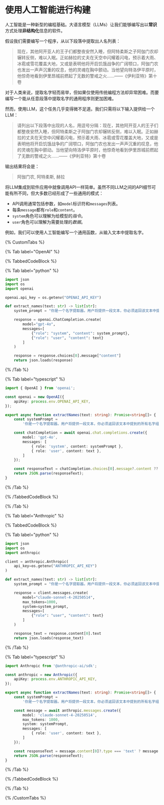 # 使用人工智能进行构建

人工智能是一种新型的编程基础。大语言模型（LLMs）让我们能够编写出以**常识**方式处理**非结构化**信息的软件。

假设我们需要编写一个程序，从以下段落中提取出人名列表：

> 现在，其他阿开亚人的王子们都整夜安然入睡，但阿特柔斯之子阿伽门农却辗转反侧，难以入眠。正如赫拉的丈夫在天空中闪耀着闪电，预示着大雨、冰雹或雪花覆盖大地，又或是表明他将开启饥饿战争的广阔颚口，阿伽门农也发出一声声沉重的叹息，他的灵魂在胸中颤动。当他望向特洛伊平原时，他惊奇地看到伊里昂城前燃起了无数的警戒之火……——《伊利亚特》第十卷

对于人类来说，提取名字轻而易举，但如果仅使用传统编程方法却异常困难。而要编写一个能从任意段落中提取名字的通用程序则更加困难。

然而，使用LLM，这个任务几乎变得微不足道。我们只需将以下输入提供给一个LLM：

> 请列出以下段落中出现的人名，用逗号分隔：现在，其他阿开亚人的王子们都整夜安然入睡，但阿特柔斯之子阿伽门农却辗转反侧，难以入眠。正如赫拉的丈夫在天空中闪耀着闪电，预示着大雨、冰雹或雪花覆盖大地，又或是表明他将开启饥饿战争的广阔颚口，阿伽门农也发出一声声沉重的叹息，他的灵魂在胸中颤动。当他望向特洛伊平原时，他惊奇地看到伊里昂城前燃起了无数的警戒之火……——《伊利亚特》第十卷

输出结果将会是：

> 阿伽门农, 阿特柔斯, 赫拉

将LLM集成到软件应用中就像调用API一样简单。虽然不同LLM之间的API细节可能有所不同，但大多数已经形成了一些通用的模式：
* API调用通常包括参数，如`model`标识符和`messages`列表。
* 每条`message`都有`role`和`content`。
* `system`角色可以理解为给模型的*指令*。
* `user`角色可以理解为需要处理的*数据*。

例如，我们可以使用人工智能编写一个通用函数，从输入文本中提取名字。

{% CustomTabs %}

{% Tab label="OpenAI" %}

{% TabbedCodeBlock %}

{% Tab label="python" %}
```python
import json
import os
import openai

openai.api_key = os.getenv("OPENAI_API_KEY")

def extract_names(text: str) -> list[str]:
    system_prompt = "你是一个名字提取器。用户将提供一段文本，你必须返回该文本中提到的所有名字组成的JSON数组。不要包含任何解释或格式。"

    response = openai.ChatCompletion.create(
        model="gpt-4o",
        messages=[
            {"role": "system", "content": system_prompt},
            {"role": "user", "content": text}
        ]
    )

    response = response.choices[0].message["content"]
    return json.loads(response)
```
{% /Tab %}

{% Tab label="typescript" %}
```typescript
import { OpenAI } from 'openai';

const openai = new OpenAI({
    apiKey: process.env.OPENAI_API_KEY,
});

export async function extractNames(text: string): Promise<string[]> {
    const systemPrompt =
        '你是一个名字提取器。用户将提供一段文本，你必须返回该文本中提到的所有名字组成的JSON数组。不要包含任何解释或格式。';

    const chatCompletion = await openai.chat.completions.create({
        model: 'gpt-4o',
        messages: [
            { role: 'system', content: systemPrompt },
            { role: 'user', content: text },
        ]
    });

    const responseText = chatCompletion.choices[0].message?.content ?? '[]';
    return JSON.parse(responseText);
}
```
{% /Tab %}

{% /TabbedCodeBlock %}

{% /Tab %}


{% Tab label="Anthropic" %}

{% TabbedCodeBlock %}

{% Tab label="python" %}
```python
import json
import os
import anthropic

client = anthropic.Anthropic(
    api_key=os.getenv("ANTHROPIC_API_KEY")
)

def extract_names(text: str) -> list[str]:
    system_prompt = "你是一个名字提取器。用户将提供一段文本，你必须返回该文本中提到的所有名字组成的JSON数组。不要包含任何解释或格式。"

    response = client.messages.create(
        model="claude-sonnet-4-20250514",
        max_tokens=1000,
        system=system_prompt,
        messages=[
            {"role": "user", "content": text}
        ]
    )

    response_text = response.content[0].text
    return json.loads(response_text)
```
{% /Tab %}

{% Tab label="typescript" %}
```typescript
import Anthropic from '@anthropic-ai/sdk';

const anthropic = new Anthropic({
    apiKey: process.env.ANTHROPIC_API_KEY,
});

export async function extractNames(text: string): Promise<string[]> {
    const systemPrompt =
        '你是一个名字提取器。用户将提供一段文本，你必须返回该文本中提到的所有名字组成的JSON数组。不要包含任何解释或格式。';

    const message = await anthropic.messages.create({
        model: 'claude-sonnet-4-20250514',
        max_tokens: 1000,
        system: systemPrompt,
        messages: [
            { role: 'user', content: text },
        ]
    });

    const responseText = message.content[0]?.type === 'text' ? message.content[0].text : '[]';
    return JSON.parse(responseText);
}
```
{% /Tab %}

{% /TabbedCodeBlock %}

{% /Tab %}

{% /CustomTabs %}
